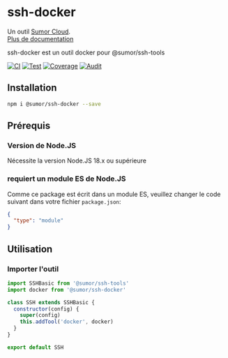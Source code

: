# ssh-docker

Un outil [Sumor Cloud](https://sumor.cloud).  
[Plus de documentation](https://sumor.cloud/ssh-docker)

ssh-docker est un outil docker pour @sumor/ssh-tools

[![CI](https://github.com/sumor-cloud/ssh-docker/actions/workflows/ci.yml/badge.svg)](https://github.com/sumor-cloud/ssh-docker/actions/workflows/ci.yml)
[![Test](https://github.com/sumor-cloud/ssh-docker/actions/workflows/ut.yml/badge.svg)](https://github.com/sumor-cloud/ssh-docker/actions/workflows/ut.yml)
[![Coverage](https://github.com/sumor-cloud/ssh-docker/actions/workflows/coverage.yml/badge.svg)](https://github.com/sumor-cloud/ssh-docker/actions/workflows/coverage.yml)
[![Audit](https://github.com/sumor-cloud/ssh-docker/actions/workflows/audit.yml/badge.svg)](https://github.com/sumor-cloud/ssh-docker/actions/workflows/audit.yml)

## Installation

```bash
npm i @sumor/ssh-docker --save
```

## Prérequis

### Version de Node.JS

Nécessite la version Node.JS 18.x ou supérieure

### requiert un module ES de Node.JS

Comme ce package est écrit dans un module ES,
veuillez changer le code suivant dans votre fichier `package.json`:

```json
{
  "type": "module"
}
```

## Utilisation

### Importer l'outil

```js
import SSHBasic from '@sumor/ssh-tools'
import docker from '@sumor/ssh-docker'

class SSH extends SSHBasic {
  constructor(config) {
    super(config)
    this.addTool('docker', docker)
  }
}

export default SSH
```
